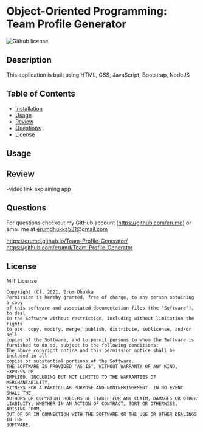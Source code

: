 # Object-Oriented Programming: Team Profile Generator

![Github license](https://img.shields.io/badge/license-MIT-yellow.svg)

## Description

This application is built using HTML, CSS, JavaScript, Bootstrap, NodeJS

## Table of Contents

- [Installation](#installation)
- [Usage](#usage)
- [Review](#review)
- [Questions](#questions)
- [License](#license)

## Usage

## Review

-video link explaining app

## Questions

For questions checkout my GitHub account (https://github.com/erumd) or email me at erumdhukka531@gmail.com

https://erumd.github.io/Team-Profile-Generator/
https://github.com/erumd/Team-Profile-Generator

## License

MIT License

    Copyright (C), 2021, Erum Dhukka
    Permission is hereby granted, free of charge, to any person obtaining a copy
    of this software and associated documentation files (the "Software"), to deal
    in the Software without restriction, including without limitation the rights
    to use, copy, modify, merge, publish, distribute, sublicense, and/or sell
    copies of the Software, and to permit persons to whom the Software is
    furnished to do so, subject to the following conditions:
    The above copyright notice and this permission notice shall be included in all
    copies or substantial portions of the Software.
    THE SOFTWARE IS PROVIDED "AS IS", WITHOUT WARRANTY OF ANY KIND, EXPRESS OR
    IMPLIED, INCLUDING BUT NOT LIMITED TO THE WARRANTIES OF MERCHANTABILITY,
    FITNESS FOR A PARTICULAR PURPOSE AND NONINFRINGEMENT. IN NO EVENT SHALL THE
    AUTHORS OR COPYRIGHT HOLDERS BE LIABLE FOR ANY CLAIM, DAMAGES OR OTHER
    LIABILITY, WHETHER IN AN ACTION OF CONTRACT, TORT OR OTHERWISE, ARISING FROM,
    OUT OF OR IN CONNECTION WITH THE SOFTWARE OR THE USE OR OTHER DEALINGS IN THE
    SOFTWARE.
